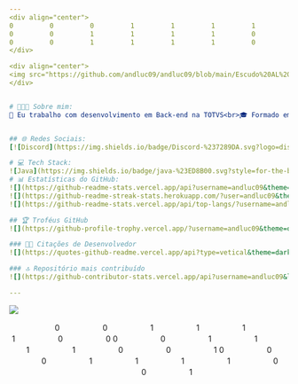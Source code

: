 ```yaml
---
<div align="center">
0ㅤㅤㅤㅤㅤㅤ0ㅤㅤㅤㅤㅤㅤ0ㅤㅤㅤㅤㅤㅤ1ㅤㅤㅤㅤㅤㅤ1ㅤㅤㅤㅤㅤㅤ1ㅤㅤㅤㅤㅤㅤ1ㅤㅤㅤㅤㅤㅤ0ㅤㅤㅤㅤㅤㅤ0ㅤㅤㅤㅤㅤㅤ1ㅤㅤㅤㅤ
0ㅤㅤㅤㅤㅤㅤ0ㅤㅤㅤㅤㅤㅤ1ㅤㅤㅤㅤㅤㅤ1ㅤㅤㅤㅤㅤㅤ1ㅤㅤㅤㅤㅤㅤ1ㅤㅤㅤㅤㅤㅤ0ㅤㅤㅤㅤㅤㅤ0ㅤㅤㅤㅤㅤㅤ1ㅤㅤㅤㅤㅤㅤㅤㅤㅤㅤ
0ㅤㅤㅤㅤㅤㅤ0ㅤㅤㅤㅤㅤㅤ1ㅤㅤㅤㅤㅤㅤ1ㅤㅤㅤㅤㅤㅤ1ㅤㅤㅤㅤㅤㅤ1ㅤㅤㅤㅤㅤㅤ0ㅤㅤㅤㅤㅤㅤ0ㅤ  ㅤㅤㅤㅤㅤㅤㅤㅤㅤㅤㅤㅤㅤ
</div>

<div align="center">
<img src="https://github.com/andluc09/andluc09/blob/main/Escudo%20AL%20-%20Transparente.png" class=Brasao_AL title="Logo - Escudo André Lucas" alt="Logo - Escudo André Lucas" align=middle width="275">
</div>


# 🧑🏻‍💻 Sobre mim:
🔭 Eu trabalho com desenvolvimento em Back-end na TOTVS<br>🎓 Formado em Engenharia de Computação como bolsista ProUni pela UNISO (Universidade de Sorocaba) <br>🔎 Estou sempre em busca de aprender coisas novas! Fascinado por Tecnologia!!<br>🌱 Atualmente estou aprendendo/aprofundando: Java, Spring e demais tecnologias voltadas a atuação Back-end<br>💬 Tenho 28 anos, casado, tenho formação técnica em Eletroeletrônica e já toquei violino no passado!<br>⚡ Sou fã de cultura Geek, sou apaixonado por séries, filmes de ficção científica, RPG, MTG e livros de fantasia. Adoro passar tempo ouvindo músicas ao caminhar, viajar para destinos incomuns, conhecer parques naturais e estou sempre em busca de novas aventuras.


## 🌐 Redes Sociais:
[![Discord](https://img.shields.io/badge/Discord-%237289DA.svg?logo=discord&logoColor=white)](https://discord.gg/arturionx10) [![Instagram](https://img.shields.io/badge/Instagram-%23E4405F.svg?logo=Instagram&logoColor=white)](https://instagram.com/andrelucas_ms) [![LinkedIn](https://img.shields.io/badge/LinkedIn-%230077B5.svg?logo=linkedin&logoColor=white)](https://linkedin.com/in/andre-lucas-backend-java) [![Medium](https://img.shields.io/badge/Medium-12100E?logo=medium&logoColor=white)](https://medium.com/@@andrelucas_m.santos) [![Reddit](https://img.shields.io/badge/Reddit-%23FF4500.svg?logo=Reddit&logoColor=white)](https://reddit.com/user/AndLuc_MacVall_96) [![X](https://img.shields.io/badge/X-black.svg?logo=X&logoColor=white)](https://x.com/@AndrLucas0996) [![Codepen](https://img.shields.io/badge/Codepen-000000?style=for-the-badge&logo=codepen&logoColor=white)](https://codepen.io/andluc09) 

# 💻 Tech Stack:
![Java](https://img.shields.io/badge/java-%23ED8B00.svg?style=for-the-badge&logo=openjdk&logoColor=white) ![Spring](https://img.shields.io/badge/spring-%236DB33F.svg?style=for-the-badge&logo=spring&logoColor=white) ![Kotlin](https://img.shields.io/badge/kotlin-%237F52FF.svg?style=for-the-badge&logo=kotlin&logoColor=white) ![JavaScript](https://img.shields.io/badge/javascript-%23323330.svg?style=for-the-badge&logo=javascript&logoColor=%23F7DF1E) ![TypeScript](https://img.shields.io/badge/typescript-%23007ACC.svg?style=for-the-badge&logo=typescript&logoColor=white) ![C](https://img.shields.io/badge/c-%2300599C.svg?style=for-the-badge&logo=c&logoColor=white) ![C++](https://img.shields.io/badge/c++-%2300599C.svg?style=for-the-badge&logo=c%2B%2B&logoColor=white) ![Oracle](https://img.shields.io/badge/Oracle-F80000?style=for-the-badge&logo=oracle&logoColor=white) ![Vercel](https://img.shields.io/badge/vercel-%23000000.svg?style=for-the-badge&logo=vercel&logoColor=white) ![GithubPages](https://img.shields.io/badge/github%20pages-121013?style=for-the-badge&logo=github&logoColor=white) ![AWS](https://img.shields.io/badge/AWS-%23FF9900.svg?style=for-the-badge&logo=amazon-aws&logoColor=white) ![Insomnia](https://img.shields.io/badge/Insomnia-black?style=for-the-badge&logo=insomnia&logoColor=5849BE) ![Angular](https://img.shields.io/badge/angular-%23DD0031.svg?style=for-the-badge&logo=angular&logoColor=white) ![Postman](https://img.shields.io/badge/Postman-FF6C37?style=for-the-badge&logo=postman&logoColor=white) ![Apache Tomcat](https://img.shields.io/badge/apache%20tomcat-%23F8DC75.svg?style=for-the-badge&logo=apache-tomcat&logoColor=black) ![Apache Maven](https://img.shields.io/badge/Apache%20Maven-C71A36?style=for-the-badge&logo=Apache%20Maven&logoColor=white) ![MicrosoftSQLServer](https://img.shields.io/badge/Microsoft%20SQL%20Server-CC2927?style=for-the-badge&logo=microsoft%20sql%20server&logoColor=white) ![Postgres](https://img.shields.io/badge/postgres-%23316192.svg?style=for-the-badge&logo=postgresql&logoColor=white) ![Hibernate](https://img.shields.io/badge/Hibernate-59666C?style=for-the-badge&logo=Hibernate&logoColor=white) ![MySQL](https://img.shields.io/badge/mysql-4479A1.svg?style=for-the-badge&logo=mysql&logoColor=white) ![Git](https://img.shields.io/badge/git-%23F05033.svg?style=for-the-badge&logo=git&logoColor=white) ![GitHub](https://img.shields.io/badge/github-%23121011.svg?style=for-the-badge&logo=github&logoColor=white) ![GitLab](https://img.shields.io/badge/gitlab-%23181717.svg?style=for-the-badge&logo=gitlab&logoColor=white) ![Arduino](https://img.shields.io/badge/-Arduino-00979D?style=for-the-badge&logo=Arduino&logoColor=white) ![Confluence](https://img.shields.io/badge/confluence-%23172BF4.svg?style=for-the-badge&logo=confluence&logoColor=white) ![Docker](https://img.shields.io/badge/docker-%230db7ed.svg?style=for-the-badge&logo=docker&logoColor=white) ![Kubernetes](https://img.shields.io/badge/kubernetes-%23326ce5.svg?style=for-the-badge&logo=kubernetes&logoColor=white) ![Notion](https://img.shields.io/badge/Notion-%23000000.svg?style=for-the-badge&logo=notion&logoColor=white) ![Trello](https://img.shields.io/badge/Trello-%23026AA7.svg?style=for-the-badge&logo=Trello&logoColor=white) ![Adobe Photoshop](https://img.shields.io/badge/adobe%20photoshop-%2331A8FF.svg?style=for-the-badge&logo=adobe%20photoshop&logoColor=white)
# 📊 Estatísticas do GitHub:
![](https://github-readme-stats.vercel.app/api?username=andluc09&theme=transparent&hide_border=false&include_all_commits=true&count_private=true)<br/>
![](https://github-readme-streak-stats.herokuapp.com/?user=andluc09&theme=transparent&hide_border=false)<br/>
![](https://github-readme-stats.vercel.app/api/top-langs/?username=andluc09&theme=transparent&hide_border=false&include_all_commits=true&count_private=true&layout=compact)

## 🏆 Troféus GitHub
![](https://github-profile-trophy.vercel.app/?username=andluc09&theme=one_dark_pro&no-frame=false&no-bg=true&margin-w=4)

### ✍🏻 Citações de Desenvolvedor
![](https://quotes-github-readme.vercel.app/api?type=vetical&theme=dark)

### 🔝 Repositório mais contribuído
![](https://github-contributor-stats.vercel.app/api?username=andluc09&limit=5&theme=transparent&combine_all_yearly_contributions=true)

---
```

[![](https://visitcount.itsvg.in/api?id=andluc09&icon=2&color=0)](https://visitcount.itsvg.in)

<div align="center">
ㅤㅤㅤㅤㅤㅤ
0ㅤㅤㅤㅤㅤㅤ0ㅤㅤㅤㅤㅤㅤ1ㅤㅤㅤㅤㅤㅤ1ㅤㅤㅤㅤㅤㅤ1ㅤㅤㅤㅤㅤㅤ1ㅤㅤㅤㅤㅤㅤ0ㅤㅤㅤㅤㅤㅤ0
  0ㅤㅤㅤㅤㅤㅤ0ㅤㅤㅤㅤㅤㅤ1ㅤㅤㅤㅤㅤㅤ1ㅤㅤㅤㅤㅤㅤ1ㅤㅤㅤㅤㅤㅤ1ㅤㅤㅤㅤㅤㅤ0ㅤㅤㅤㅤㅤㅤ0ㅤㅤㅤㅤㅤㅤ1
  0ㅤㅤㅤㅤㅤㅤ0ㅤㅤㅤㅤㅤㅤ0ㅤㅤㅤㅤㅤㅤ1ㅤㅤㅤㅤㅤㅤ1ㅤㅤㅤㅤㅤㅤ1ㅤㅤㅤㅤㅤㅤ1ㅤㅤㅤㅤㅤㅤ0ㅤㅤㅤㅤㅤㅤ0ㅤㅤㅤㅤㅤㅤ1  
</div>
<!-- Proudly created with GPRM ( https://gprm.itsvg.in ) -->
